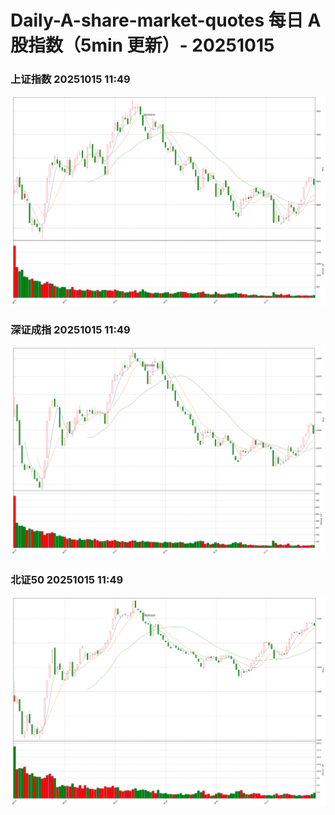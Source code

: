 
# Daily-A-share-market-quotes 每日 A 股指数（5min 更新）- 20251015

### 上证指数 20251015 11:49
![](./fig/2025/10/20251015-sh000001.png)

### 深证成指 20251015 11:49
![](./fig/2025/10/20251015-sz399001.png)

### 北证50 20251015 11:49
![](./fig/2025/10/20251015-bj899050.png)
